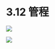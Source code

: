 # 3.12 管程

![](https://cdn.jsdelivr.net/gh/hbq2004/image01/20241228161018.png)

![](https://cdn.jsdelivr.net/gh/hbq2004/image01/20241228161200.png)

